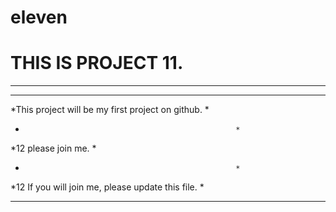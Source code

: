 # eleven
# THIS IS PROJECT 11.
---------------------

******************************************************
*This project will be my first project on github.    *
*                                                    *         
*12 please join me.                                  *
*                                                    *
*12 If you will join me, please update this file.    *
******************************************************

